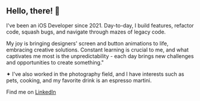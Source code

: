  <h2>Hello, there! 💫 </h2>


I've been an iOS Developer since 2021. Day-to-day, I build features, refactor code, squash bugs, and navigate through mazes of legacy code.

My joy is bringing designers' screen and button animations to life, embracing creative solutions. Constant learning is crucial to me, and what captivates me most is the unpredictability - each day brings new challenges and opportunities to create something."

✦ I've also worked in the photography field, and I have interests such as pets, cooking, and my favorite drink is an espresso martini.

 Find me on [LinkedIn](https://www.linkedin.com/in/marthasalomao/)


<!--
**marthasalomao/marthasalomao** is a ✨ _special_ ✨ repository because its `README.md` (this file) appears on your GitHub profile.

Here are some ideas to get you started:

- 👩🏼‍💻 I’m currently working as iOS Developer at Zee.Now
- 🌱 I’m currently updating my GitHub projects   
- 💬 Ask me about 
- 📫 How to reach me: ...
- 😄 Pronouns: ...
-->
